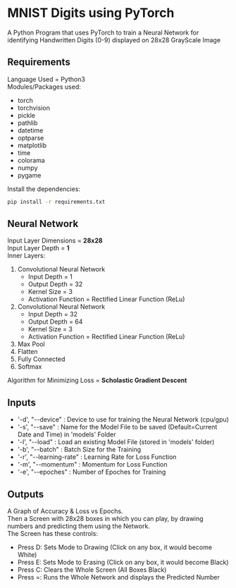 # MNIST Digits using PyTorch
A Python Program that uses PyTorch to train a Neural Network for identifying Handwritten Digits (0-9) displayed on 28x28 GrayScale Image

## Requirements
Language Used = Python3<br />
Modules/Packages used:
* torch
* torchvision
* pickle
* pathlib
* datetime
* optparse
* matplotlib
* time
* colorama
* numpy
* pygame
<!-- -->
Install the dependencies:
```bash
pip install -r requirements.txt
```

## Neural Network
Input Layer Dimensions = **28x28**<br />
Input Layer Depth = **1**<br />
Inner Layers:
1. Convolutional Neural Network
    * Input Depth  = 1
    * Output Depth = 32
    * Kernel Size  = 3
    * Activation Function = Rectified Linear Function (ReLu)
2. Convolutional Neural Network
    * Input Depth  = 32
    * Output Depth = 64
    * Kernel Size  = 3
    * Activation Function = Rectified Linear Function (ReLu)
3. Max Pool
4. Flatten
5. Fully Connected
6. Softmax
<!-- -->
Algorithm for Minimizing Loss = **Scholastic Gradient Descent**

## Inputs
* '-d', "--device" : Device to use for training the Neural Network (cpu/gpu)
* '-s', "--save" : Name for the Model File to be saved (Default=Current Date and Time) in 'models' Folder
* '-l', "--load" : Load an existing Model File (stored in 'models' folder)
* '-b', "--batch" : Batch Size for the Training
* '-r', "--learning-rate" : Learning Rate for Loss Function
* '-m', "--momentum" : Momentum for Loss Function
* '-e', "--epoches" : Number of Epoches for Training

## Outputs
A Graph of Accuracy & Loss vs Epochs.<br />
Then a Screen with 28x28 boxes in which you can play, by drawing numbers and predicting them using the Network.<br />
The Screen has these controls:
* Press D: Sets Mode to Drawing (Click on any box, it would become White)
* Press E: Sets Mode to Erasing (Click on any box, it would become Black)
* Press C: Clears the Whole Screen (All Boxes Black)
* Press =: Runs the Whole Network and displays the Predicted Number
